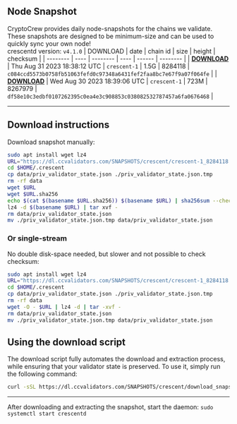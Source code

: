 ## Node Snapshot
CryptoCrew provides daily node-snapshots for the chains we validate. These snapshots are designed to be minimum-size and can be used to quickly sync your own node!  
crescentd version: `v4.1.0`
| DOWNLOAD | date | chain id | size | height | checksum |
| -------- | ---- | -------- | ---- | ------ | -------- |
| **[DOWNLOAD](https://dl.ccvalidators.com/SNAPSHOTS/$CHAIN_NAME/crescent-1_8284118.tar.lz4)** | Thu Aug 31 2023 18:38:12 UTC | `crescent-1` | 1.5G | 8284118 | `c084ccd5573b0758fb51063fefd0c97348a6431fef2faa8bc7e67f9a07f064fe` |
| **[DOWNLOAD](https://dl.ccvalidators.com/SNAPSHOTS/$CHAIN_NAME/crescent-1_8267979.tar.lz4)** | Wed Aug 30 2023 18:39:06 UTC | `crescent-1` | 723M | 8267979 | `df58e10c3edbf0107262395c0ea4e3c908853c038082532787457a6fa0676468` |

---

## Download instructions
Download snapshot manually:
```sh
sudo apt install wget lz4
URL="https://dl.ccvalidators.com/SNAPSHOTS/crescent/crescent-1_8284118.tar.lz4"
cd $HOME/.crescent
cp data/priv_validator_state.json ./priv_validator_state.json.tmp
rm -rf data
wget $URL
wget $URL.sha256
echo $(cat $(basename $URL.sha256)) $(basename $URL) | sha256sum --check
lz4 -d $(basename $URL) | tar xvf -
rm data/priv_validator_state.json
mv ./priv_validator_state.json.tmp data/priv_validator_state.json
```

### Or single-stream
No double disk-space needed, but slower and not possible to check checksum:
```sh
sudo apt install wget lz4
URL="https://dl.ccvalidators.com/SNAPSHOTS/crescent/crescent-1_8284118.tar.lz4"
cd $HOME/.crescent
cp data/priv_validator_state.json ./priv_validator_state.json.tmp
rm -rf data
wget -O - $URL | lz4 -d | tar -xvf -
rm data/priv_validator_state.json
mv ./priv_validator_state.json.tmp data/priv_validator_state.json
```





## Using the download script

The download script fully automates the download and extraction process, while ensuring that your validator state is preserved. To use it, simply run the following command:
```sh
curl -sSL https://dl.ccvalidators.com/SNAPSHOTS/crescent/download_snapshot.sh | bash
```
---

After downloading and extracting the snapshot, start the daemon: `sudo systemctl start crescentd`

